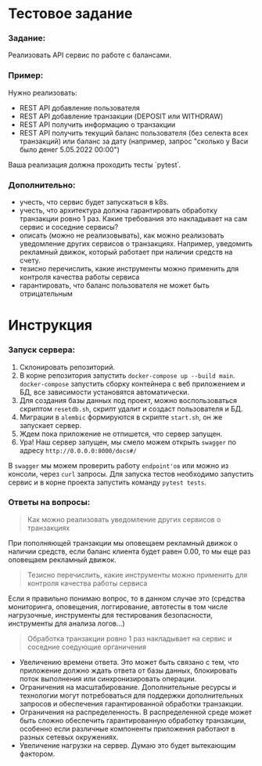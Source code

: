 # Тестовое задание
### Задание:

Реализовать API сервис по работе с балансами.

### Пример:
Нужно реализовать:
- REST API добавление пользователя
- REST API добавление транзакции (DEPOSIT или WITHDRAW)
- REST API получить информацию о транзакции
- REST API получить текущий баланс пользователя (без селекта всех транзакций) или баланс за дату (например, запрос "сколько у Васи было денег 5.05.2022 00:00")

Ваша реализация должна проходить тесты `pytest՝.


### Дополнительно:

- учесть, что сервис будет запускаться в k8s.
- учесть, что архитектура должна гарантировать обработку транзакции ровно 1 раз. Какие требования это накладывает на сам сервис и соседние сервисы?
- описать (можно не реализовывать), как можно реализовать уведомление других сервисов о транзакциях. Например, уведомить рекламный движок, который работает при наличии средств на счету.
- тезисно перечислить, какие инструменты можно применить для контроля качества работы сервиса
- гарантировать, что баланс пользователя не может быть отрицательным 

# Инструкция

### Запуск сервера:
1. Склонировать репозиторий.
2. В корне репозитория запустить `docker-compose up --build main`. `docker-compose` запустить сборку контейнера с веб приложением и БД, все зависимости установятся автоматически.
3. Для создания базы данных под проект, можно воспользоваться скриптом `resetdb.sh`, скрипт удалит и создаст пользователя и БД.
4. Миграции в `alembic` формируются в скрипте `start.sh`, он же запускает сервер.
3. Ждем пока приложение не отпишется, что сервер запущен.
4. Ура! Наш сервер запущен, мы смело можем открыть `swagger` по адресу `http://0.0.0.0:8000/docs#/`

В `swagger` мы можем проверить работу `endpoint'ов` или можно из консоли, через `curl` запросы.
Для запуска тестов необходимо запустить сервис и в корне проекта запустить команду `pytest tests`.

### Ответы на вопросы:
> Как можно реализовать уведомление других сервисов о транзакциях 

При пополняющей транзакции мы оповещаем рекламный движок о наличии средств, если баланс клиента будет равен 0.00, то мы еще раз оповещаем рекламный движок.

> Тезисно перечислить, какие инструменты можно применить для контроля качества работы сервиса

Если я правильно понимаю вопрос, то в данном случае это (средства мониторинга, оповещения, логгирование, автотесты в том числе нагрузочные, инструменты для тестирования безопасности, инструменты для анализа логов...)

> Обработка транзакции ровно 1 раз накладывает на сервис и соседние соедующие органичения

- Увеличению времени ответа. Это может быть связано с тем, что приложение должно ждать ответа от базы данных, блокировать поток выполнения или синхронизировать операции.
- Ограничения на масштабирование. Дополнительные ресурсы и технологии могут потребоваться для поддержки дополнительных запросов и обеспечения гарантированной обработки транзакции.
- Ограничения на распределенность. В распределенной среде может быть сложно обеспечить гарантированную обработку транзакции, особенно если различные компоненты приложения работают в разных сетевых окружениях.
- Увеличение нагрузки на сервер. Думаю это будет вытекающим фактором.

